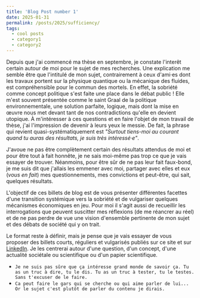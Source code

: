 ```yaml
---
title: 'Blog Post number 1'
date: 2025-01-31
permalink: /posts/2025/sufficiency/
tags:
  - cool posts
  - category1
  - category2
---
```


Depuis que j'ai commencé ma thèse en septembre, je constate l'interêt certain autour de moi pour le sujet de mes recherches. Une explication me semble être que l'intitulé de mon sujet, contrairement à ceux d'ami·es dont les travaux portent sur la physique quantique ou la mécanique des fluides, est compréhensible pour le commun des mortels. En effet, la sobriété comme concept politique s'est faite une place dans le débat public ! Elle m'est souvent présentée comme le saint Graal de la politique environnementale, une solution parfaite, logique, mais dont la mise en œuvre nous met devant tant de nos contradictions qu'elle en devient utopique. À m'intéresser à ces questions et en faire l'objet de mon travail de thèse, j'ai l'impression de devenir à leurs yeux le messie. De fait, la phrase qui revient quasi-systématiquement est _"Surtout tiens-moi au courant quand tu auras des résultats, je suis très intéressé·e"_. 

J'avoue ne pas être complètement certain des résultats attendus de moi et pour être tout à fait honnête, je ne sais moi-même pas trop ce que je vais essayer de trouver. Néanmoins, pour être sûr de ne pas leur fait faux-bond, je me suis dit que j'allais les emmener avec moi, partager avec elles et eux (_vous en fait_) mes questionnements, mes convictions et peut-être, qui sait, quelques résultats. 

L'objectif de ces billets de blog est de vous présenter différentes facettes d'une transition systémique vers la sobriété et de vulgariser quelques mécanismes économiques en jeu. Pour moi il s'agit aussi de recueillir les interrogations que peuvent suscitter mes réflexions (de me réancrer au réel) et de ne pas perdre de vue une vision d'ensemble pertinente de mon sujet et des débats de société qui y on trait.

Le format reste à définir, mais je pense que je vais essayer de vous proposer des billets courts, réguliers et vulgarisés publiés sur ce site et sur [LinkedIn](https://www.linkedin.com/in/kilian-rouge-8aa519151?lipi=urn%3Ali%3Apage%3Ad_flagship3_profile_view_base_contact_details%3BRwn%2FQoCtSHiQvhV%2Bj3Ih7g%3D%3D). Je les centrerai autour d'une question, d'un concept, d'une actualité sociétale ou scientifique ou d'un papier scientifique.
- `Je ne suis pas sûre que ça intéresse grand monde de savoir ça. Tu as un truc à dire, tu le dis. Tu as un truc à tester, tu le testes. Sans t'excuser de le faire.`
- `Ca peut faire le gars qui se cherche ou qui aime parler de lui... Or le sujet c'est plutôt de parler du contenu je dirais.`